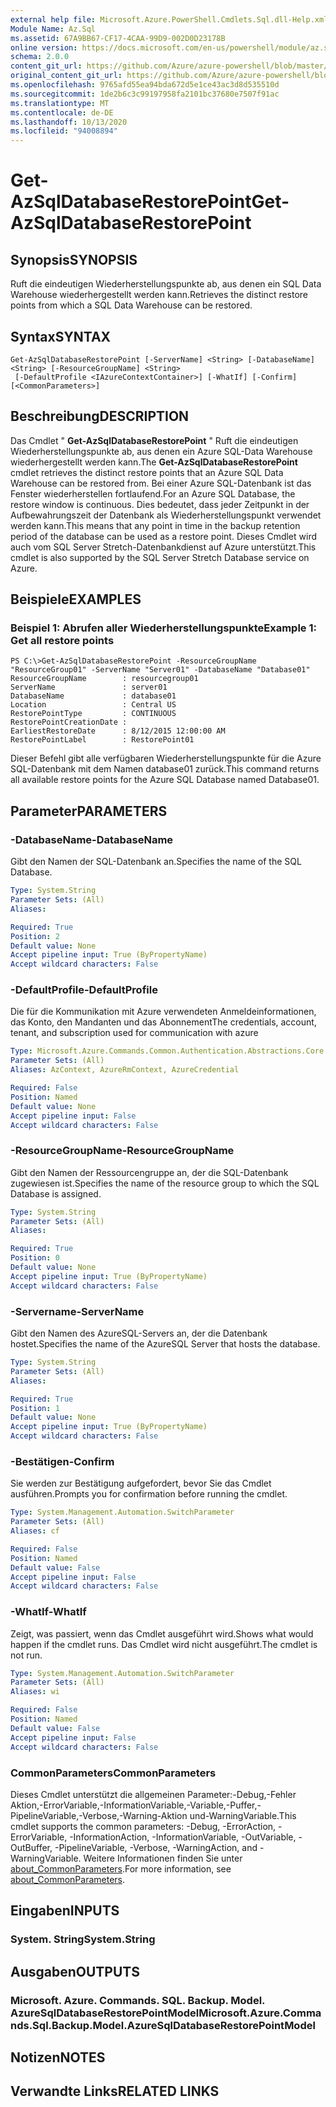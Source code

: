 ```yaml
---
external help file: Microsoft.Azure.PowerShell.Cmdlets.Sql.dll-Help.xml
Module Name: Az.Sql
ms.assetid: 67A9BB67-CF17-4CAA-99D9-002D0D23178B
online version: https://docs.microsoft.com/en-us/powershell/module/az.sql/get-azsqldatabaserestorepoint
schema: 2.0.0
content_git_url: https://github.com/Azure/azure-powershell/blob/master/src/Sql/Sql/help/Get-AzSqlDatabaseRestorePoint.md
original_content_git_url: https://github.com/Azure/azure-powershell/blob/master/src/Sql/Sql/help/Get-AzSqlDatabaseRestorePoint.md
ms.openlocfilehash: 9765afd55ea94bda672d5e1ce43ac3d8d535510d
ms.sourcegitcommit: 1de2b6c3c99197958fa2101bc37680e7507f91ac
ms.translationtype: MT
ms.contentlocale: de-DE
ms.lasthandoff: 10/13/2020
ms.locfileid: "94008894"
---
```

# <span data-ttu-id="d2306-101">Get-AzSqlDatabaseRestorePoint</span><span class="sxs-lookup"><span data-stu-id="d2306-101">Get-AzSqlDatabaseRestorePoint</span></span>

## <span data-ttu-id="d2306-102">Synopsis</span><span class="sxs-lookup"><span data-stu-id="d2306-102">SYNOPSIS</span></span>
<span data-ttu-id="d2306-103">Ruft die eindeutigen Wiederherstellungspunkte ab, aus denen ein SQL Data Warehouse wiederhergestellt werden kann.</span><span class="sxs-lookup"><span data-stu-id="d2306-103">Retrieves the distinct restore points from which a SQL Data Warehouse can be restored.</span></span>

## <span data-ttu-id="d2306-104">Syntax</span><span class="sxs-lookup"><span data-stu-id="d2306-104">SYNTAX</span></span>

```
Get-AzSqlDatabaseRestorePoint [-ServerName] <String> [-DatabaseName] <String> [-ResourceGroupName] <String>
 [-DefaultProfile <IAzureContextContainer>] [-WhatIf] [-Confirm] [<CommonParameters>]
```

## <span data-ttu-id="d2306-105">Beschreibung</span><span class="sxs-lookup"><span data-stu-id="d2306-105">DESCRIPTION</span></span>
<span data-ttu-id="d2306-106">Das Cmdlet " **Get-AzSqlDatabaseRestorePoint** " Ruft die eindeutigen Wiederherstellungspunkte ab, aus denen ein Azure SQL-Data Warehouse wiederhergestellt werden kann.</span><span class="sxs-lookup"><span data-stu-id="d2306-106">The **Get-AzSqlDatabaseRestorePoint** cmdlet retrieves the distinct restore points that an Azure SQL Data Warehouse can be restored from.</span></span>
<span data-ttu-id="d2306-107">Bei einer Azure SQL-Datenbank ist das Fenster wiederherstellen fortlaufend.</span><span class="sxs-lookup"><span data-stu-id="d2306-107">For an Azure SQL Database, the restore window is continuous.</span></span>
<span data-ttu-id="d2306-108">Dies bedeutet, dass jeder Zeitpunkt in der Aufbewahrungszeit der Datenbank als Wiederherstellungspunkt verwendet werden kann.</span><span class="sxs-lookup"><span data-stu-id="d2306-108">This means that any point in time in the backup retention period of the database can be used as a restore point.</span></span>
<span data-ttu-id="d2306-109">Dieses Cmdlet wird auch vom SQL Server Stretch-Datenbankdienst auf Azure unterstützt.</span><span class="sxs-lookup"><span data-stu-id="d2306-109">This cmdlet is also supported by the SQL Server Stretch Database service on Azure.</span></span>

## <span data-ttu-id="d2306-110">Beispiele</span><span class="sxs-lookup"><span data-stu-id="d2306-110">EXAMPLES</span></span>

### <span data-ttu-id="d2306-111">Beispiel 1: Abrufen aller Wiederherstellungspunkte</span><span class="sxs-lookup"><span data-stu-id="d2306-111">Example 1: Get all restore points</span></span>
```
PS C:\>Get-AzSqlDatabaseRestorePoint -ResourceGroupName "ResourceGroup01" -ServerName "Server01" -DatabaseName "Database01"
ResourceGroupName        : resourcegroup01
ServerName               : server01
DatabaseName             : database01
Location                 : Central US
RestorePointType         : CONTINUOUS
RestorePointCreationDate : 
EarliestRestoreDate      : 8/12/2015 12:00:00 AM
RestorePointLabel        : RestorePoint01
```

<span data-ttu-id="d2306-112">Dieser Befehl gibt alle verfügbaren Wiederherstellungspunkte für die Azure SQL-Datenbank mit dem Namen database01 zurück.</span><span class="sxs-lookup"><span data-stu-id="d2306-112">This command returns all available restore points for the Azure SQL Database named Database01.</span></span>

## <span data-ttu-id="d2306-113">Parameter</span><span class="sxs-lookup"><span data-stu-id="d2306-113">PARAMETERS</span></span>

### <span data-ttu-id="d2306-114">-DatabaseName</span><span class="sxs-lookup"><span data-stu-id="d2306-114">-DatabaseName</span></span>
<span data-ttu-id="d2306-115">Gibt den Namen der SQL-Datenbank an.</span><span class="sxs-lookup"><span data-stu-id="d2306-115">Specifies the name of the SQL Database.</span></span>

```yaml
Type: System.String
Parameter Sets: (All)
Aliases:

Required: True
Position: 2
Default value: None
Accept pipeline input: True (ByPropertyName)
Accept wildcard characters: False
```

### <span data-ttu-id="d2306-116">-DefaultProfile</span><span class="sxs-lookup"><span data-stu-id="d2306-116">-DefaultProfile</span></span>
<span data-ttu-id="d2306-117">Die für die Kommunikation mit Azure verwendeten Anmeldeinformationen, das Konto, den Mandanten und das Abonnement</span><span class="sxs-lookup"><span data-stu-id="d2306-117">The credentials, account, tenant, and subscription used for communication with azure</span></span>

```yaml
Type: Microsoft.Azure.Commands.Common.Authentication.Abstractions.Core.IAzureContextContainer
Parameter Sets: (All)
Aliases: AzContext, AzureRmContext, AzureCredential

Required: False
Position: Named
Default value: None
Accept pipeline input: False
Accept wildcard characters: False
```

### <span data-ttu-id="d2306-118">-ResourceGroupName</span><span class="sxs-lookup"><span data-stu-id="d2306-118">-ResourceGroupName</span></span>
<span data-ttu-id="d2306-119">Gibt den Namen der Ressourcengruppe an, der die SQL-Datenbank zugewiesen ist.</span><span class="sxs-lookup"><span data-stu-id="d2306-119">Specifies the name of the resource group to which the SQL Database is assigned.</span></span>

```yaml
Type: System.String
Parameter Sets: (All)
Aliases:

Required: True
Position: 0
Default value: None
Accept pipeline input: True (ByPropertyName)
Accept wildcard characters: False
```

### <span data-ttu-id="d2306-120">-Servername</span><span class="sxs-lookup"><span data-stu-id="d2306-120">-ServerName</span></span>
<span data-ttu-id="d2306-121">Gibt den Namen des AzureSQL-Servers an, der die Datenbank hostet.</span><span class="sxs-lookup"><span data-stu-id="d2306-121">Specifies the name of the AzureSQL Server that hosts the database.</span></span>

```yaml
Type: System.String
Parameter Sets: (All)
Aliases:

Required: True
Position: 1
Default value: None
Accept pipeline input: True (ByPropertyName)
Accept wildcard characters: False
```

### <span data-ttu-id="d2306-122">-Bestätigen</span><span class="sxs-lookup"><span data-stu-id="d2306-122">-Confirm</span></span>
<span data-ttu-id="d2306-123">Sie werden zur Bestätigung aufgefordert, bevor Sie das Cmdlet ausführen.</span><span class="sxs-lookup"><span data-stu-id="d2306-123">Prompts you for confirmation before running the cmdlet.</span></span>

```yaml
Type: System.Management.Automation.SwitchParameter
Parameter Sets: (All)
Aliases: cf

Required: False
Position: Named
Default value: False
Accept pipeline input: False
Accept wildcard characters: False
```

### <span data-ttu-id="d2306-124">-WhatIf</span><span class="sxs-lookup"><span data-stu-id="d2306-124">-WhatIf</span></span>
<span data-ttu-id="d2306-125">Zeigt, was passiert, wenn das Cmdlet ausgeführt wird.</span><span class="sxs-lookup"><span data-stu-id="d2306-125">Shows what would happen if the cmdlet runs.</span></span>
<span data-ttu-id="d2306-126">Das Cmdlet wird nicht ausgeführt.</span><span class="sxs-lookup"><span data-stu-id="d2306-126">The cmdlet is not run.</span></span>

```yaml
Type: System.Management.Automation.SwitchParameter
Parameter Sets: (All)
Aliases: wi

Required: False
Position: Named
Default value: False
Accept pipeline input: False
Accept wildcard characters: False
```

### <span data-ttu-id="d2306-127">CommonParameters</span><span class="sxs-lookup"><span data-stu-id="d2306-127">CommonParameters</span></span>
<span data-ttu-id="d2306-128">Dieses Cmdlet unterstützt die allgemeinen Parameter:-Debug,-Fehler Aktion,-ErrorVariable,-InformationVariable,-Variable,-Puffer,-PipelineVariable,-Verbose,-Warning-Aktion und-WarningVariable.</span><span class="sxs-lookup"><span data-stu-id="d2306-128">This cmdlet supports the common parameters: -Debug, -ErrorAction, -ErrorVariable, -InformationAction, -InformationVariable, -OutVariable, -OutBuffer, -PipelineVariable, -Verbose, -WarningAction, and -WarningVariable.</span></span> <span data-ttu-id="d2306-129">Weitere Informationen finden Sie unter [about_CommonParameters](http://go.microsoft.com/fwlink/?LinkID=113216).</span><span class="sxs-lookup"><span data-stu-id="d2306-129">For more information, see [about_CommonParameters](http://go.microsoft.com/fwlink/?LinkID=113216).</span></span>

## <span data-ttu-id="d2306-130">Eingaben</span><span class="sxs-lookup"><span data-stu-id="d2306-130">INPUTS</span></span>

### <span data-ttu-id="d2306-131">System. String</span><span class="sxs-lookup"><span data-stu-id="d2306-131">System.String</span></span>

## <span data-ttu-id="d2306-132">Ausgaben</span><span class="sxs-lookup"><span data-stu-id="d2306-132">OUTPUTS</span></span>

### <span data-ttu-id="d2306-133">Microsoft. Azure. Commands. SQL. Backup. Model. AzureSqlDatabaseRestorePointModel</span><span class="sxs-lookup"><span data-stu-id="d2306-133">Microsoft.Azure.Commands.Sql.Backup.Model.AzureSqlDatabaseRestorePointModel</span></span>

## <span data-ttu-id="d2306-134">Notizen</span><span class="sxs-lookup"><span data-stu-id="d2306-134">NOTES</span></span>

## <span data-ttu-id="d2306-135">Verwandte Links</span><span class="sxs-lookup"><span data-stu-id="d2306-135">RELATED LINKS</span></span>
